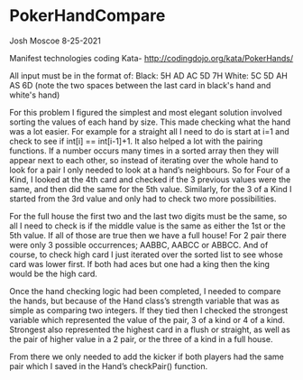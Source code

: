 # PokerHandCompare
Josh Moscoe 8-25-2021

Manifest technologies coding Kata- http://codingdojo.org/kata/PokerHands/


All input must be in the format  of: Black: 5H AD AC 5D 7H  White: 5C 5D AH AS 6D  (note the two spaces between the last card in black's hand and white's hand)


For this problem I figured the simplest and most elegant solution involved sorting the values of each hand by size. This made checking what the hand was a lot easier. For example for a straight all I need to do is start at i=1 and check to see if int[i] == int[i-1]+1. It also helped a lot with the pairing functions. If a number occurs many times in a sorted array then they will appear next to each other, so instead of iterating over the whole hand to look for a pair I only needed to look at a hand’s neighbours. So for Four of a Kind, I looked at the 4th card and checked if the 3 previous values were the same, and then did the same for the 5th value. Similarly, for the 3 of a Kind I started from the 3rd value and only had to check two more possibilities.

For the full house the first two and the last two digits must be the same, so all I need to check is if the middle value is the same as either the 1st or the 5th value. If all of those are true then we have a full house! For 2 pair there were only 3 possible occurrences; AABBC, AABCC or ABBCC.
And of course, to check high card I just iterated over the sorted list to see whose card was lower first. If both had aces but one had a king then the king would be the high card.

Once the hand checking logic had been completed, I needed to compare the hands, but because of the Hand class’s strength variable that was as simple as comparing two integers. If they tied then I checked the strongest variable which represented the value of the pair, 3 of a kind or 4 of a kind. Strongest also represented the highest card in a flush or straight, as well as the pair of higher value in a 2 pair, or the three of a kind in a full house.


From there we only needed to add the kicker if both players had the same pair which I saved in the Hand’s checkPair() function.
